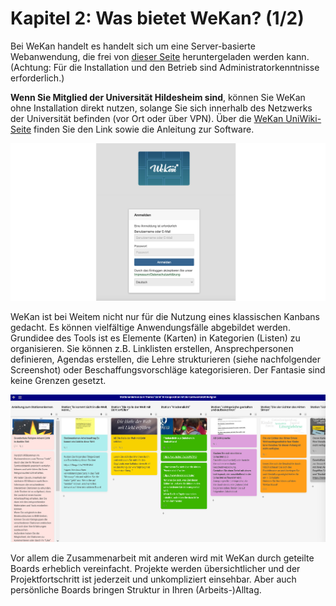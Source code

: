 # Kapitel 2: Was bietet WeKan? (1/2)

Bei WeKan handelt es handelt sich um eine Server-basierte Webanwendung, die frei von [dieser Seite](wekan.github.io/#install) heruntergeladen werden kann. (Achtung: Für die Installation und den Betrieb sind Administratorkenntnisse erforderlich.)

**Wenn Sie Mitglied der Universität Hildesheim sind**, können Sie WeKan ohne Installation direkt nutzen, solange Sie sich innerhalb des Netzwerks der Universität befinden (vor Ort oder über VPN). Über die [WeKan UniWiki-Seite](www.uni-hildesheim.de/wiki/digitalcampus/organisation/wekan) finden Sie den Link sowie die Anleitung zur Software.

![Der Anmeldebildschirm der WeKan-Webanwendung, die von der Universität Hildesheim gehostet wird. Es muss Benutzername / E-Mail und Passwort für die Anmeldung eingegeben werden.](images/WeKan_Login.png)

WeKan ist bei Weitem nicht nur für die Nutzung eines klassischen Kanbans gedacht. Es können vielfältige Anwendungsfälle abgebildet werden. Grundidee des Tools ist es Elemente (Karten) in Kategorien (Listen) zu organisieren. Sie können z.B. Linklisten erstellen, Ansprechpersonen definieren, Agendas erstellen, die Lehre strukturieren (siehe nachfolgender Screenshot) oder Beschaffungsvorschläge kategorisieren. Der Fantasie sind keine Grenzen gesetzt.

![Beispiel für Stationenlernen mit WeKan in der Religionswissenschaft](images/Stationenlernen_WeKan.jpg)

Vor allem die Zusammenarbeit mit anderen wird mit WeKan durch geteilte Boards erheblich vereinfacht. Projekte werden übersichtlicher und der Projektfortschritt ist jederzeit und unkompliziert einsehbar. Aber auch persönliche Boards bringen Struktur in Ihren (Arbeits-)Alltag.